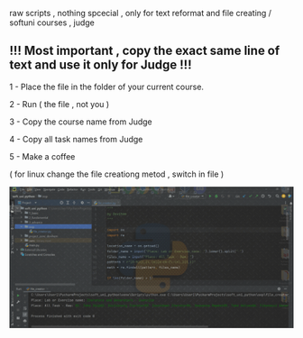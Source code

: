 raw scripts , nothing spcecial , only for text reformat and file creating  / softuni courses , judge 

## !!! Most important , copy the exact same line of text  and use it only for Judge !!!

1 - Place the file in the folder of your current course.

2 - Run ( the file , not you )

3 - Copy the course name from Judge

4 - Copy all task names from Judge

5 - Make a coffee

( for linux change the file creationg metod  , switch in file )

![](file_creator.gif)
